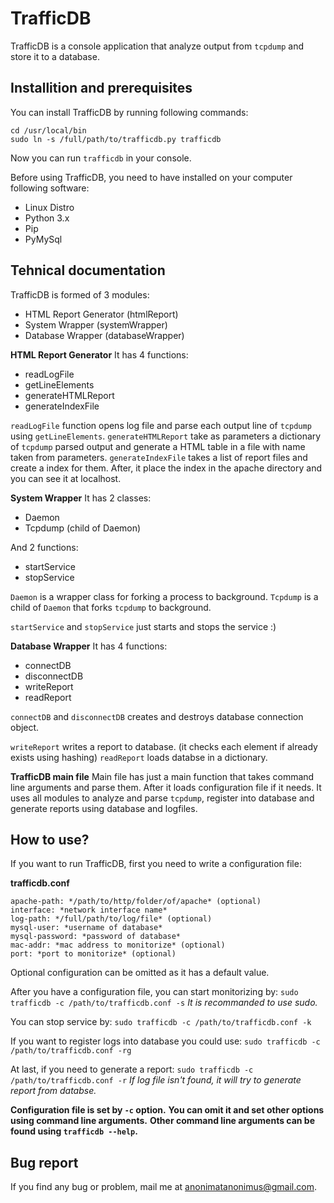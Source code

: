 # TrafficDB
TrafficDB is a console application that analyze output from `tcpdump` and
store it to a database.

## Installition and prerequisites
You can install TrafficDB by running following commands:
```
cd /usr/local/bin
sudo ln -s /full/path/to/trafficdb.py trafficdb
```
Now you can run `trafficdb` in your console.

Before using TrafficDB, you need to have installed on your computer
following software:
- Linux Distro
- Python 3.x
- Pip
- PyMySql

## Tehnical documentation
TrafficDB is formed of 3 modules:
- HTML Report Generator (htmlReport)
- System Wrapper (systemWrapper)
- Database Wrapper (databaseWrapper)

**HTML Report Generator**
It has 4 functions:
- readLogFile
- getLineElements
- generateHTMLReport
- generateIndexFile

`readLogFile` function opens log file and parse each output line of `tcpdump`
using `getLineElements`.
`generateHTMLReport` take as parameters a dictionary of `tcpdump` parsed output
and generate a HTML table in a file with name taken from parameters.
`generateIndexFile` takes a list of report files and create a index for them.
After, it place the index in the apache directory and you can see it at localhost.

**System Wrapper**
It has 2 classes:
- Daemon
- Tcpdump (child of Daemon)

And 2 functions:
- startService
- stopService

`Daemon` is a wrapper class for forking a process to background.
`Tcpdump` is a child of `Daemon` that forks `tcpdump` to background.

`startService` and `stopService` just starts and stops the service :)

**Database Wrapper**
It has 4 functions:
- connectDB
- disconnectDB
- writeReport
- readReport

`connectDB` and `disconnectDB` creates and destroys database connection object.

`writeReport` writes a report to database. (it checks each element if already 
exists using hashing)
`readReport` loads databse in a dictionary.

**TrafficDB main file**
Main file has just a main function that takes command line arguments and parse
them. After it loads configuration file if it needs.
It uses all modules to analyze and parse `tcpdump`, register into database and
generate reports using database and logfiles.

## How to use?
If you want to run TrafficDB, first you need to write a configuration file:

**trafficdb.conf**
```
apache-path: */path/to/http/folder/of/apache* (optional)
interface: *network interface name*
log-path: */full/path/to/log/file* (optional)
mysql-user: *username of database*
mysql-password: *password of database*
mac-addr: *mac address to monitorize* (optional)
port: *port to monitorize* (optional)
```
Optional configuration can be omitted as it has a default value.

After you have a configuration file, you can start monitorizing by:
`sudo trafficdb -c /path/to/trafficdb.conf -s`
*It is recommanded to use sudo.*

You can stop service by:
`sudo trafficdb -c /path/to/trafficdb.conf -k`

If you want to register logs into database you could use:
`sudo trafficdb -c /path/to/trafficdb.conf -rg`

At last, if you need to generate a report:
`sudo trafficdb -c /path/to/trafficdb.conf -r`
*If log file isn't found, it will try to generate report from databse.*

**Configuration file is set by `-c` option.**
**You can omit it and set other options using command line arguments.**
**Other command line arguments can be found using `trafficdb --help`.**

## Bug report
If you find any bug or problem, mail me at anonimatanonimus@gmail.com.

